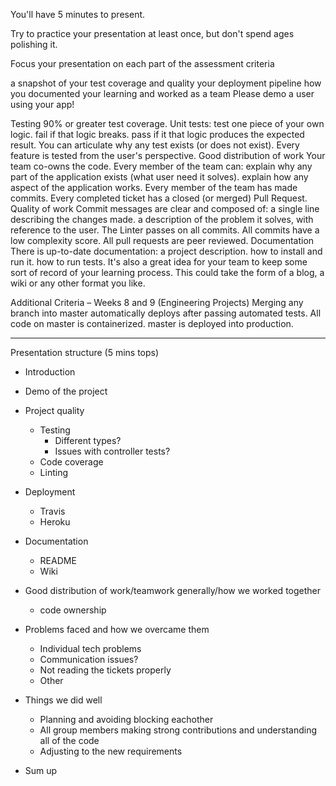 You'll have 5 minutes to present.

Try to practice your presentation at least once, but don't spend ages polishing it.

Focus your presentation on each part of the assessment criteria

a snapshot of your test coverage and quality
your deployment pipeline
how you documented your learning and worked as a team
Please demo a user using your app!

Testing
 90% or greater test coverage.
 Unit tests:
 test one piece of your own logic.
 fail if that logic breaks.
 pass if it that logic produces the expected result.
 You can articulate why any test exists (or does not exist).
 Every feature is tested from the user's perspective.
Good distribution of work
 Your team co-owns the code. Every member of the team can:
 explain why any part of the application exists (what user need it solves).
 explain how any aspect of the application works.
 Every member of the team has made commits.
 Every completed ticket has a closed (or merged) Pull Request.
Quality of work
 Commit messages are clear and composed of:
 a single line describing the changes made.
 a description of the problem it solves, with reference to the user.
 The Linter passes on all commits.
 All commits have a low complexity score.
 All pull requests are peer reviewed.
Documentation
 There is up-to-date documentation:
 a project description.
 how to install and run it.
 how to run tests.
It's also a great idea for your team to keep some sort of record of your learning process. This could take the form of a blog, a wiki or any other format you like.

Additional Criteria – Weeks 8 and 9 (Engineering Projects)
Merging any branch into master automatically deploys after passing automated tests.
All code on master is containerized.
master is deployed into production.

-------------------
Presentation structure (5 mins tops)

* Introduction
* Demo of the project

* Project quality
	* Testing
		* Different types?
		* Issues with controller tests?
	* Code coverage
	* Linting

* Deployment
	* Travis
	* Heroku
* Documentation
	* README
	* Wiki

* Good distribution of work/teamwork generally/how we worked together
	* code ownership
* Problems faced and how we overcame them
	* Individual tech problems
	* Communication issues?
	* Not reading the tickets properly
	* Other

* Things we did well
	* Planning and avoiding blocking eachother
	* All group members making strong contributions and understanding all of the code
	* Adjusting to the new requirements
* Sum up


